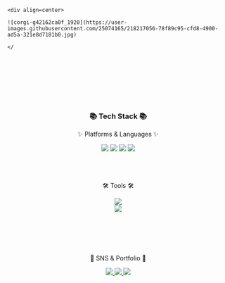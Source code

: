 
	<div align=center>
	
	![corgi-g42162ca0f_1920](https://user-images.githubusercontent.com/25074165/218217056-78f89c95-cfd8-4900-ad5a-321e8d7181b0.jpg)

	</
	
	
	
<div align=center>
	
	
<br><br><br><br><br><br>
	
	
	
	
<h3>📚 Tech Stack 📚</h3>

<p>✨ Platforms & Languages ✨</p>

</div>

<div align="center">

<img src="https://img.shields.io/badge/HTML5-E34F26?style=flat&logo=HTML5&logoColor=white" />

<img src="https://img.shields.io/badge/CSS3-1572B6?style=flat&logo=CSS3&logoColor=white" />

<img src="https://img.shields.io/badge/JavaScript-F7DF1E?style=flat&logo=JavaScript&logoColor=white" />

<img src="https://img.shields.io/badge/react-61DAFB?style=for-the-badge&logo=react&logoColor=black">

</div>


<br>
<br>
<br>



<div align=center>

<p>🛠 Tools 🛠</p>

</div>

<div align=center>

<img src="https://img.shields.io/badge/Visual%20Studio%20Code-007ACC?style=flat&logo=VisualStudioCode&logoColor=white" />

<br>

<img src="https://img.shields.io/badge/GitHub-181717?style=flat&logo=GitHub&logoColor=white" />

</div>

<br>
<br>
<br>



<br><div align=center>

<p>🎨 SNS & Portfolio 🎨</p>

</div>








<div align=center>


<a href="https://yermi.tistory.com">

<img src="https://img.shields.io/badge/Blog-FF9800?style=flat&logo=Blogger&logoColor=white" />

</a>

<a href="mailto:admin@yermi.co.kr">

<img src="https://img.shields.io/badge/Mail-30B980?style=flat&logo=Gmail&logoColor=white" />

</a>

<a href="https://gentle-snowboard-1c6.notion.site/Yermi-5e8c65dba4df4ab09e83665cf2ee001d">

<img src="https://img.shields.io/badge/Notion-000000?style=flat&logo=Notion&logoColor=white" />

</a>

<br>

</div>


